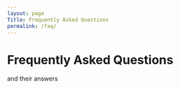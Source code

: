 ```yaml
---
layout: page
Title: Frequently Asked Questions
permalink: /faq/
---
```


# Frequently Asked Questions 
and their answers

